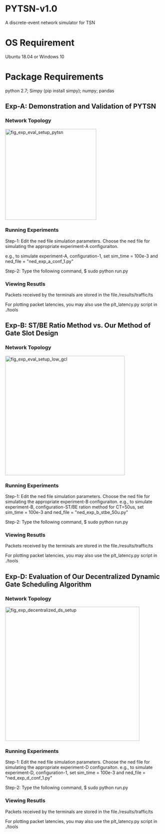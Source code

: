 # PYTSN-v1.0
A discrete-event network simulator for TSN

# OS Requirement
Ubuntu 18.04 or Windows 10 

# Package Requirements
python 2.7; Simpy (pip install simpy); numpy; pandas


## Exp-A: Demonstration and Validation of PYTSN

### Network Topology

<img width="291" alt="fig_exp_eval_setup_pytsn" src="https://user-images.githubusercontent.com/48801729/93668790-9d623780-faac-11ea-9963-8c09e63df7cb.png">

### Running Experiments

Step-1: Edit the ned file simulation parameters. Choose the ned file for simulating the appropriate experiment-A configuraiton.

e.g., to simulate experiment-A, configuration-1, set sim_time = 100e-3 and ned_file = "ned_exp_a_conf_1.py"

Step-2: Type the following command, $ sudo python run.py

### Viewing Resutls

Packets received by the terminals are stored in the file./results/traffic/ts<terminal-id>
  
For plotting packet latencies, you may also use the plt_latency.py script in ./tools
  
## Exp-B: ST/BE Ratio Method vs. Our Method of Gate Slot Design

### Network Topology

<img width="382" alt="fig_exp_eval_setup_low_gcl" src="https://user-images.githubusercontent.com/48801729/93668940-e49cf800-faad-11ea-9f62-a37aeacc5ace.png">

### Running Experiments

Step-1: Edit the ned file simulation parameters. Choose the ned file for simulating the appropriate experiment-B configuraiton.
e.g., to simulate experiment-B, configuration-ST/BE ration method for CT=50us, set sim_time = 100e-3 and ned_file = "ned_exp_b_stbe_50u.py"

Step-2: Type the following command, $ sudo python run.py

### Viewing Resutls

Packets received by the terminals are stored in the file./results/traffic/ts<terminal-id>
  
For plotting packet latencies, you may also use the plt_latency.py script in ./tools

## Exp-D: Evaluation of Our Decentralized Dynamic Gate Scheduling Algorithm

### Network Topology

<img width="429" alt="fig_exp_decentralized_ds_setup" src="https://user-images.githubusercontent.com/48801729/93668986-347bbf00-faae-11ea-8160-1b3bee63302b.png">

### Running Experiments

Step-1: Edit the ned file simulation parameters. Choose the ned file for simulating the appropriate experiment-D configuraiton.
e.g., to simulate experiment-D, configuration-1, set sim_time = 100e-3 and ned_file = "ned_exp_d_conf_1.py"

Step-2: Type the following command, $ sudo python run.py

### Viewing Resutls

Packets received by the terminals are stored in the file./results/traffic/ts<terminal-id>
  
For plotting packet latencies, you may also use the plt_latency.py script in ./tools


